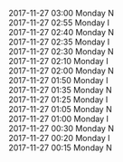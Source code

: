 2017-11-27 03:00 Monday  N  
2017-11-27 02:55 Monday  I  
2017-11-27 02:40 Monday  N  
2017-11-27 02:35 Monday  I  
2017-11-27 02:30 Monday  N  
2017-11-27 02:10 Monday  I  
2017-11-27 02:00 Monday  N  
2017-11-27 01:50 Monday  I  
2017-11-27 01:35 Monday  N  
2017-11-27 01:25 Monday  I  
2017-11-27 01:05 Monday  N  
2017-11-27 01:00 Monday  I  
2017-11-27 00:30 Monday  N  
2017-11-27 00:20 Monday  I  
2017-11-27 00:15 Monday  N  
